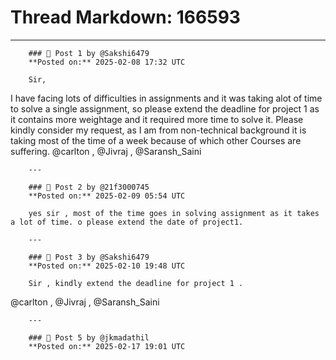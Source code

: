 # Thread Markdown: 166593

---

        ### 💬 Post 1 by @Sakshi6479  
        **Posted on:** 2025-02-08 17:32 UTC  

        Sir,
I have facing lots of difficulties in assignments and it was taking alot of time to solve a single assignment, so please extend the deadline for project 1 as it contains more weightage and it required more time to solve it.
Please kindly consider my request, as I am from non-technical background it is taking most of the time of a week because of which other Courses are suffering.
@carlton , @Jivraj , @Saransh_Saini

        ---

        ### 💬 Post 2 by @21f3000745  
        **Posted on:** 2025-02-09 05:54 UTC  

        yes sir , most of the time goes in solving assignment as it takes a lot of time. o please extend the date of project1.

        ---

        ### 💬 Post 3 by @Sakshi6479  
        **Posted on:** 2025-02-10 19:48 UTC  

        Sir , kindly extend the deadline for project 1 .
@carlton , @Jivraj , @Saransh_Saini

        ---

        ### 💬 Post 5 by @jkmadathil  
        **Posted on:** 2025-02-17 19:01 UTC  

        

        